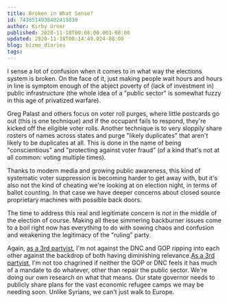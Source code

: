 ```yaml
---
title: Broken in What Sense?
id: 7438514938402419830
author: Kirby Urner
published: 2020-11-18T00:08:00.003-08:00
updated: 2020-11-18T00:14:49.024-08:00
blog: bizmo_diaries
tags: 
---
```


[](https://blogger.googleusercontent.com/img/b/R29vZ2xl/AVvXsEjDsouM5hXvYn1p6pjlsM76-SWr9-N7Ae6ePCcU8mO7kJJA8bh9RDk2WJLnTvIh8GkpE-REm7Dwrq5egU7Z4JRPKNwWn7zvmFMfemLlvdlXWCXgOAWf25EzESryPbQGXcas-S4c/s800/pirate_banner.jpg)I sense a lot of confusion when it comes to in what way the elections system is broken.
On the face of it, just making people wait hours and hours in line is symptom enough of the abject poverty of (lack of investment in) public infrastructure (the whole idea of a "public sector" is somewhat fuzzy in this age of privatized warfare).

Greg Palast and others focus on voter roll purges, where little postcards go out (this is one technique) and if the occupant fails to respond, they're kicked off the eligible voter rolls. Another technique is to very sloppily share rosters of names across states and purge "likely duplicates" that aren't likely to be duplicates at all. This is done in the name of being "conscientious" and "protecting against voter fraud" (of a kind that's not at all common: voting multiple times).

Thanks to modern media and growing public awareness, this kind of systematic voter suppression is becoming harder to get away with, but it's also not the kind of cheating we're looking at on election night, in terms of ballot counting. In that case we have deeper concerns about closed source proprietary machines with possible back doors.

The time to address this real and legitimate concern is *not* in the middle of the election of course. Making all these simmering backburner issues come to a boil right now has everything to do with sowing chaos and confusion and weakening the legitimacy of the "ruling" party.

Again, [as a 3rd partyist](https://controlroom.blogspot.com/2020/08/pirate-party-planks.html), I'm not against the DNC and GOP ripping into each other against the backdrop of both having diminishing relevance.[As a 3rd partyist](https://controlroom.blogspot.com/2011/06/sketchy-ethnography.html), I'm not too chagrined if neither the GOP or DNC feels it has much of a mandate to do whatever, other than repair the public sector. We're doing our own research on what that means. Our state governor needs to publicly share plans for the vast economic refugee camps we may be needing soon. Unlike Syrians, we can't just walk to Europe.